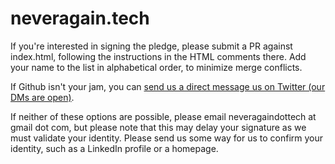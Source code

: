 # neveragain.tech

If you're interested in signing the pledge, please submit a PR against index.html, following the instructions in the HTML comments there. Add your name to the list in alphabetical order, to minimize merge conflicts.

If Github isn't your jam, you can [send us a direct message us on Twitter (our DMs are open)](https://twitter.com/neveragaintech).

If neither of these options are possible, please email neveragaindottech at gmail dot com, but please note that this may delay your signature as we must validate your identity. Please send us some way for us to confirm your identity, such as a LinkedIn profile or a homepage.
